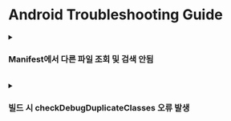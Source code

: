 # Android Troubleshooting Guide

<details>
  <summary><h3>Manifest에서 다른 파일 조회 및 검색 안됨</h3></summary>
  
<b>환경</b> : Windows/Android Studio
<br>
<b>증상</b> : Manifest에서 Activity 파일 조회 시 검색 안됨
<br>
<b>원인</b> : 적용할 Activity 파일에 package 등록 안됨
<br>
<b>해결 방안</b> : 적용할 Activity 파일에 package 등록
<br>
<b>참고 링크 : </b> X

</details>

<br>

<details>
  <summary><h3>빌드 시 checkDebugDuplicateClasses 오류 발생</h3></summary>
  
<b>환경</b> : Windows/Android Studio
<br>
<b>증상</b> : 빌드 시 checkDebugDuplicateClasses, duplicate class found 에러 발생
<br>
<b>원인</b> : 외부 라이브러리 사용 시 enableJetifier = true 등록이 안되어 발생
<br>
<b>해결 방안</b> : gradle.properties 에 enableJetifier=true 추가
<br>
<b>참고 링크 : </b> [링크](https://meoru-tech.tistory.com/22)

</details>
